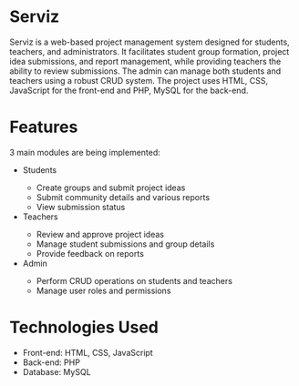 # Serviz
<p>Serviz is a web-based project management system designed for students, teachers, and administrators. It facilitates student group formation, project idea submissions, and report management, while providing teachers the ability to review submissions. The admin can manage both students and teachers using a robust CRUD system. The project uses HTML, CSS, JavaScript for the front-end and PHP, MySQL for the back-end.</p>

<h1>Features</h1>
3 main modules are being implemented: 
<ul>
  <li>Students</li>
  <ul>
  <li>Create groups and submit project ideas</li>
  <li>Submit community details and various reports</li>
  <li>View submission status</li>
  </ul>
<li>Teachers</li>
  <ul>
 <li>Review and approve project ideas</li>
 <li>Manage student submissions and group details</li>
 <li>Provide feedback on reports</li>
  </ul>
<li>Admin</li>
  <ul>
 <li>Perform CRUD operations on students and teachers</li>
 <li>Manage user roles and permissions</li>
  </ul>
  </ul>
<h1>Technologies Used</h1>
<ul>
<li>Front-end: HTML, CSS, JavaScript</li>
<li>Back-end: PHP</li>
<li>Database: MySQL</li>
</ul>

 
